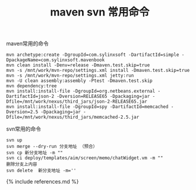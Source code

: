 ﻿---
layout: post
title: maven svn 常用命令
category: dev
---

maven常用的命令

    mvn archetype:create -DgroupId=com.sylinxsoft -DartifactId=simple -DpackageName=com.sylinxsoft.mavenbook
    mvn clean install -Denv=release -Dmaven.test.skip=true
    mvn -s /mnt/work/mvn-repo/settings.xml install -Dmaven.test.skip=true
    mvn -s /mnt/work/mvn-repo/settings.xml jetty:run
    mvn -U clean assembly:assembly -Ptest -Dmaven.test.skip
    mvn dependency:tree
    mvn install:install-file -DgroupId=org.netbeans.external -DartifactId=json-2 -Dversion=RELEASE65 -Dpackaging=jar -Dfile=/mnt/work/nexus/third_jars/json-2-RELEASE65.jar
    mvn install:install-file -DgroupId=spy -DartifactId=memcached -Dversion=2.5 -Dpackaging=jar -Dfile=/mnt/work/nexus/third_jars/memcached-2.5.jar
    
svn常用的命令 

    svn up
    svn merge --dry-run 分支地址 （预合）
    svn cp 新分支地址 -m ""
    svn ci deploy/templates/aim/screen/memo/chatWidget.vm -m ""
    删除分支上内容
    svn delete  新分支地址 -m=''

 

{% include references.md %}